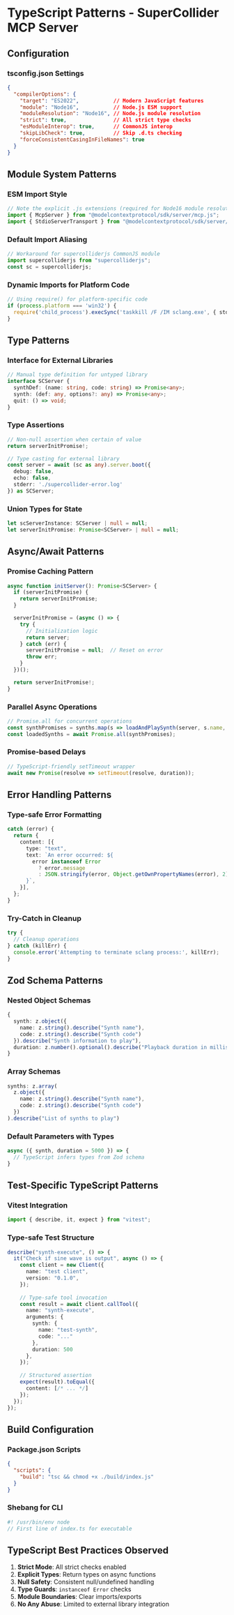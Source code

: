 # TypeScript Patterns - SuperCollider MCP Server

## Configuration

### tsconfig.json Settings
```json
{
  "compilerOptions": {
    "target": "ES2022",           // Modern JavaScript features
    "module": "Node16",           // Node.js ESM support
    "moduleResolution": "Node16", // Node.js module resolution
    "strict": true,               // All strict type checks
    "esModuleInterop": true,      // CommonJS interop
    "skipLibCheck": true,         // Skip .d.ts checking
    "forceConsistentCasingInFileNames": true
  }
}
```

## Module System Patterns

### ESM Import Style
```typescript
// Note the explicit .js extensions (required for Node16 module resolution)
import { McpServer } from "@modelcontextprotocol/sdk/server/mcp.js";
import { StdioServerTransport } from "@modelcontextprotocol/sdk/server/stdio.js";
```

### Default Import Aliasing
```typescript
// Workaround for supercolliderjs CommonJS module
import supercolliderjs from "supercolliderjs";
const sc = supercolliderjs;
```

### Dynamic Imports for Platform Code
```typescript
// Using require() for platform-specific code
if (process.platform === 'win32') {
  require('child_process').execSync('taskkill /F /IM sclang.exe', { stdio: 'ignore' });
}
```

## Type Patterns

### Interface for External Libraries
```typescript
// Manual type definition for untyped library
interface SCServer {
  synthDef: (name: string, code: string) => Promise<any>;
  synth: (def: any, options?: any) => Promise<any>;
  quit: () => void;
}
```

### Type Assertions
```typescript
// Non-null assertion when certain of value
return serverInitPromise!;

// Type casting for external library
const server = await (sc as any).server.boot({
  debug: false,
  echo: false,
  stderr: './supercollider-error.log'
}) as SCServer;
```

### Union Types for State
```typescript
let scServerInstance: SCServer | null = null;
let serverInitPromise: Promise<SCServer> | null = null;
```

## Async/Await Patterns

### Promise Caching Pattern
```typescript
async function initServer(): Promise<SCServer> {
  if (serverInitPromise) {
    return serverInitPromise;
  }

  serverInitPromise = (async () => {
    try {
      // Initialization logic
      return server;
    } catch (err) {
      serverInitPromise = null;  // Reset on error
      throw err;
    }
  })();

  return serverInitPromise!;
}
```

### Parallel Async Operations
```typescript
// Promise.all for concurrent operations
const synthPromises = synths.map(s => loadAndPlaySynth(server, s.name, s.code));
const loadedSynths = await Promise.all(synthPromises);
```

### Promise-based Delays
```typescript
// TypeScript-friendly setTimeout wrapper
await new Promise(resolve => setTimeout(resolve, duration));
```

## Error Handling Patterns

### Type-safe Error Formatting
```typescript
catch (error) {
  return {
    content: [{
      type: "text",
      text: `An error occurred: ${
        error instanceof Error 
          ? error.message 
          : JSON.stringify(error, Object.getOwnPropertyNames(error), 2)
      }`,
    }],
  };
}
```

### Try-Catch in Cleanup
```typescript
try {
  // Cleanup operations
} catch (killErr) {
  console.error('Attempting to terminate sclang process:', killErr);
}
```

## Zod Schema Patterns

### Nested Object Schemas
```typescript
{
  synth: z.object({
    name: z.string().describe("Synth name"),
    code: z.string().describe("Synth code")
  }).describe("Synth information to play"),
  duration: z.number().optional().describe("Playback duration in milliseconds. Default is 5000 (5 seconds)")
}
```

### Array Schemas
```typescript
synths: z.array(
  z.object({
    name: z.string().describe("Synth name"),
    code: z.string().describe("Synth code")
  })
).describe("List of synths to play")
```

### Default Parameters with Types
```typescript
async ({ synth, duration = 5000 }) => {
  // TypeScript infers types from Zod schema
}
```

## Test-Specific TypeScript Patterns

### Vitest Integration
```typescript
import { describe, it, expect } from "vitest";
```

### Type-safe Test Structure
```typescript
describe("synth-execute", () => {
  it("Check if sine wave is output", async () => {
    const client = new Client({
      name: "test client",
      version: "0.1.0",
    });
    
    // Type-safe tool invocation
    const result = await client.callTool({
      name: "synth-execute",
      arguments: {
        synth: {
          name: "test-synth",
          code: "..."
        },
        duration: 500
      },
    });
    
    // Structured assertion
    expect(result).toEqual({
      content: [/* ... */]
    });
  });
});
```

## Build Configuration

### Package.json Scripts
```json
{
  "scripts": {
    "build": "tsc && chmod +x ./build/index.js"
  }
}
```

### Shebang for CLI
```typescript
#! /usr/bin/env node
// First line of index.ts for executable
```

## TypeScript Best Practices Observed

1. **Strict Mode**: All strict checks enabled
2. **Explicit Types**: Return types on async functions
3. **Null Safety**: Consistent null/undefined handling
4. **Type Guards**: `instanceof Error` checks
5. **Module Boundaries**: Clear imports/exports
6. **No Any Abuse**: Limited to external library integration